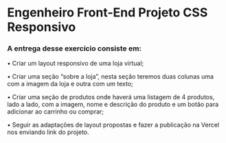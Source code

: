 # Engenheiro Front-End Projeto CSS Responsivo

### A entrega desse exercício consiste em:
• Criar um layout responsivo de uma loja virtual;

• Criar uma seção “sobre a loja”, nesta seção teremos duas colunas uma com a imagem da loja e outra com um texto;

• Criar uma seção de produtos onde haverá uma listagem de 4 produtos, lado a lado, com a imagem, nome e descrição do produto e um botão para adicionar ao carrinho ou comprar;

• Seguir as adaptações de layout propostas e fazer a publicação na Vercel nos enviando link do projeto.
